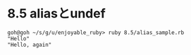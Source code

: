 # 8.5 aliasとundef

```
goh@goh ~/s/g/u/enjoyable_ruby> ruby 8.5/alias_sample.rb
"Hello"
"Hello, again"
```

